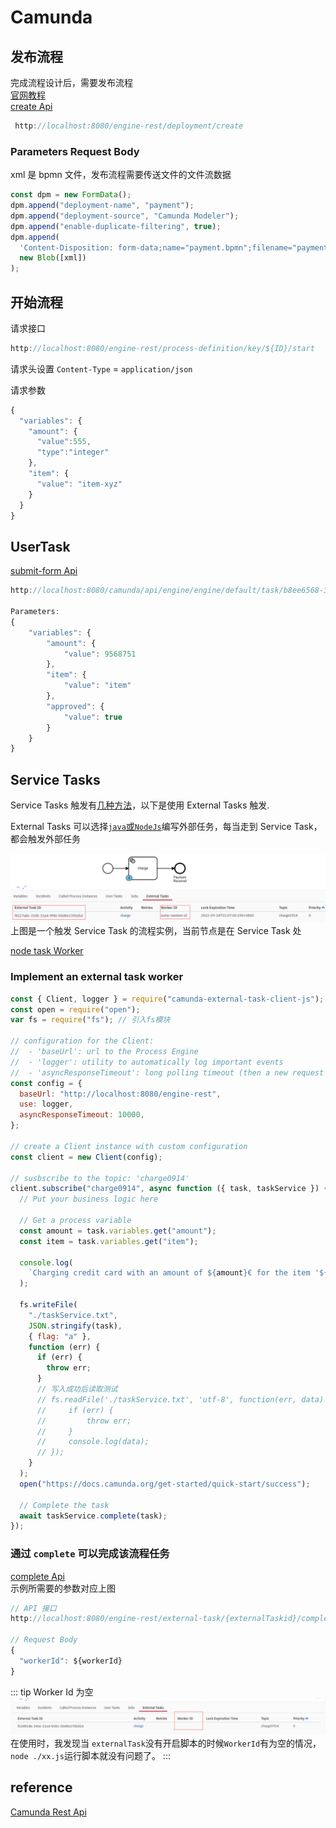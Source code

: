 # Camunda

## 发布流程

完成流程设计后，需要发布流程  
 [官网教程](https://docs.camunda.org/get-started/quick-start/deploy/)  
 [create Api](https://docs.camunda.org/manual/7.17/reference/rest/deployment/post-deployment/)

```javascript
 http://localhost:8080/engine-rest/deployment/create
```

### Parameters Request Body

xml 是 bpmn 文件，发布流程需要传送文件的文件流数据

```javascript
const dpm = new FormData();
dpm.append("deployment-name", "payment");
dpm.append("deployment-source", "Camunda Modeler");
dpm.append("enable-duplicate-filtering", true);
dpm.append(
  'Content-Disposition: form-data;name="payment.bpmn";filename="payment.bpmn";Content-Type: text/xml',
  new Blob([xml])
);
```

## 开始流程

请求接口

```javascript
http://localhost:8080/engine-rest/process-definition/key/${ID}/start
```

请求头设置 `Content-Type` = `application/json`

请求参数

```javascript
{
  "variables": {
    "amount": {
      "value":555,
      "type":"integer"
    },
    "item": {
      "value": "item-xyz"
    }
  }
}
```

## UserTask

[submit-form Api](https://docs.camunda.org/manual/7.17/reference/rest/task/post-submit-form/)

```javascript
http://localhost:8080/camunda/api/engine/engine/default/task/b8ee6568-34a6-11ed-aa62-00d8617d5d1d/submit-form

Parameters:
{
    "variables": {
        "amount": {
            "value": 9568751
        },
        "item": {
            "value": "item"
        },
        "approved": {
            "value": true
        }
    }
}
```

## Service Tasks

Service Tasks 触发有[几种方法](https://docs.camunda.org/manual/latest/reference/bpmn20/tasks/service-task/)，以下是使用 External Tasks 触发.

External Tasks 可以选择[`java`或`NodeJs`](https://docs.camunda.org/get-started/quick-start/service-task/)编写外部任务，每当走到 Service Task，都会触发外部任务

![workerId](./externalTask.jpg)  
上图是一个触发 Service Task 的流程实例，当前节点是在 Service Task 处

[node task Worker](https://docs.camunda.org/get-started/quick-start/service-task/)
### Implement an external task worker

```javascript
const { Client, logger } = require("camunda-external-task-client-js");
const open = require("open");
var fs = require("fs"); // 引入fs模块

// configuration for the Client:
//  - 'baseUrl': url to the Process Engine
//  - 'logger': utility to automatically log important events
//  - 'asyncResponseTimeout': long polling timeout (then a new request will be issued)
const config = {
  baseUrl: "http://localhost:8080/engine-rest",
  use: logger,
  asyncResponseTimeout: 10000,
};

// create a Client instance with custom configuration
const client = new Client(config);

// susbscribe to the topic: 'charge0914'
client.subscribe("charge0914", async function ({ task, taskService }) {
  // Put your business logic here

  // Get a process variable
  const amount = task.variables.get("amount");
  const item = task.variables.get("item");

  console.log(
    `Charging credit card with an amount of ${amount}€ for the item '${item}'...`
  );

  fs.writeFile(
    "./taskService.txt",
    JSON.stringify(task),
    { flag: "a" },
    function (err) {
      if (err) {
        throw err;
      }
      // 写入成功后读取测试
      // fs.readFile('./taskService.txt', 'utf-8', function(err, data) {
      //     if (err) {
      //         throw err;
      //     }
      //     console.log(data);
      // });
    }
  );
  open("https://docs.camunda.org/get-started/quick-start/success");

  // Complete the task
  await taskService.complete(task);
});
```

### 通过 `complete` 可以完成该流程任务
[complete Api](https://docs.camunda.org/manual/7.17/reference/rest/external-task/post-complete/)  
示例所需要的参数对应上图

```javascript
// API 接口
http://localhost:8080/engine-rest/external-task/{externalTaskid}/complete

// Request Body
{
  "workerId": ${workerId}
}
```

::: tip Worker Id 为空
![WorkId Empty](./emptyworkId.jpg)
在使用时，我发现当 `externalTask`没有开启脚本的时候`WorkerId`有为空的情况， `node ./xx.js`运行脚本就没有问题了。
:::

## reference

[Camunda Rest Api](https://docs.camunda.org/manual/7.17/reference/rest/overview/)
